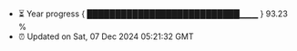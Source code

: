 - ⏳ Year progress { ███████████████████████████▁▁▁ } 93.23 %
- ⏰ Updated on Sat, 07 Dec 2024 05:21:32 GMT

